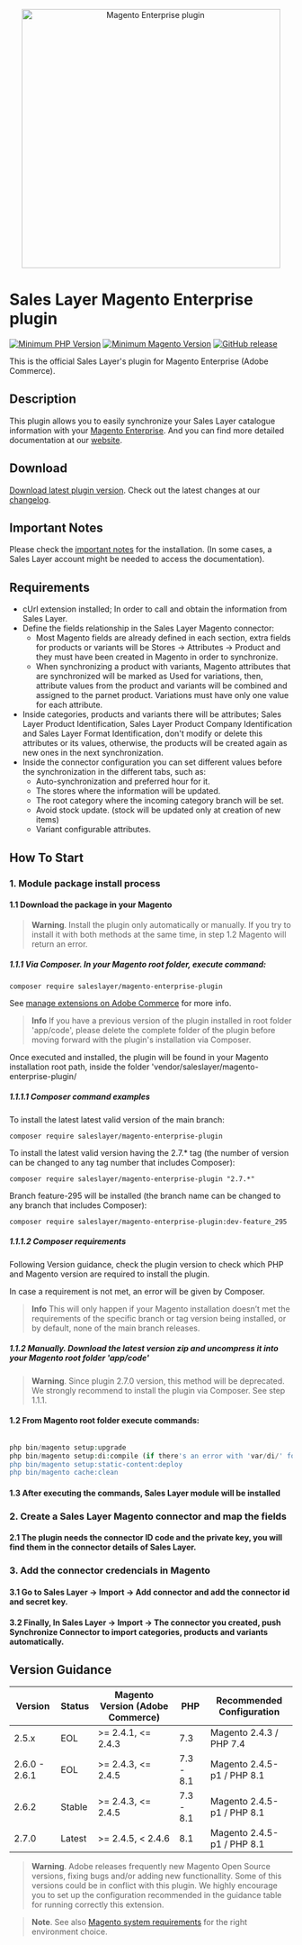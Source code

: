 <a href="https://support.saleslayer.com"><p align="center"><img src="https://saleslayer.com/assets/images/logo.svg" alt="Magento Enterprise plugin" width="460"></p></a>

# Sales Layer Magento Enterprise plugin

[![Minimum PHP Version](https://img.shields.io/badge/php-%3E%3D%207.2-8892BF.svg?style=flat-square)](https://php.net/) [![Minimum Magento Version](https://img.shields.io/badge/Magento-%3E%3D%202.4.1-AA92BF.svg?style=flat-square)](https://experienceleague.adobe.com/docs/commerce-operations/installation-guide/composer.html?lang=en) [![GitHub release](https://img.shields.io/github/v/release/saleslayer/magento-enterprise-plugin)](https://github.com/saleslayer/magento-enterprise-plugin)

This is the official Sales Layer's plugin for Magento Enterprise (Adobe Commerce).

## Description

This plugin allows you to easily synchronize your Sales Layer catalogue information with your [Magento Enterprise]. And you can find more detailed documentation at our [website].

## Download 

[Download latest plugin version][latest-release-download].
Check out the latest changes at our [changelog][changelog-md].

## Important Notes

Please check the [important notes] for the installation. (In some cases, a Sales Layer account might be needed to access the documentation).

## Requirements

* cUrl extension installed; In order to call and obtain the information from Sales Layer.
* Define the fields relationship in the Sales Layer Magento connector:
  * Most Magento fields are already defined in each section, extra fields for products or variants will be Stores -> Attributes -> Product and they must have been created in Magento in order to synchronize.
  * When synchronizing a product with variants, Magento attributes that are synchronized will be marked as Used for variations, then, attribute values from the product and variants will be combined and assigned to the parnet product. Variations must have only one value for each attribute.
* Inside categories, products and variants there will be attributes; Sales Layer Product Identification, Sales Layer Product Company Identification and Sales Layer Format Identification, don't modify or delete this attributes or its values, otherwise, the products will be created again as new ones in the next synchronization.
* Inside the connector configuration you can set different values before the synchronization in the different tabs, such as:
  * Auto-synchronization and preferred hour for it.
  * The stores where the information will be updated.
  * The root category where the incoming category branch will be set.
  * Avoid stock update. (stock will be updated only at creation of new items)
  * Variant configurable attributes.

## How To Start

### 1. Module package install process

#### 1.1 Download the package in your Magento

> **Warning**.
> Install the plugin only automatically or manually. If you try to install it with both methods at the same time, in step 1.2 Magento will return an error.

##### 1.1.1 Via Composer. In your Magento root folder, execute command:
```
composer require saleslayer/magento-enterprise-plugin
```
See [manage extensions on Adobe Commerce][magento-manage-extensions] for more info.

> **Info**
> If you have a previous version of the plugin installed in root folder 'app/code', please delete the complete folder of the plugin before moving forward with the plugin's installation via Composer.

Once executed and installed, the plugin will be found in your Magento installation root path, inside the folder 'vendor/saleslayer/magento-enterprise-plugin/

##### 1.1.1.1 Composer command examples
To install the latest latest valid version of the main branch: 
```
composer require saleslayer/magento-enterprise-plugin
```

To install the latest valid version having the 2.7.* tag (the number of version can be changed to any tag number that includes Composer): 
```
composer require saleslayer/magento-enterprise-plugin "2.7.*" 
```

Branch feature-295 will be installed (the branch name can be changed to any branch that includes Composer):
```
composer require saleslayer/magento-enterprise-plugin:dev-feature_295
```

##### 1.1.1.2 Composer requirements
Following Version guidance, check the plugin version to check which PHP and Magento version are required to install the plugin.

In case a requirement is not met, an error will be given by Composer.

> **Info**
> This will only happen if your Magento installation doesn’t met the requirements of the specific branch or tag version being installed, or by default, none of the main branch releases.
##### 1.1.2 Manually. Download the latest version zip and uncompress it into your Magento root folder 'app/code'

> **Warning**.
> Since plugin 2.7.0 version, this method will be deprecated. We strongly recommend to install the plugin via Composer. See step 1.1.1.

#### 1.2 From Magento root folder execute commands:

```php

php bin/magento setup:upgrade
php bin/magento setup:di:compile (if there's an error with 'var/di/' folder just delete it and execute this command again)
php bin/magento setup:static-content:deploy
php bin/magento cache:clean

```

#### 1.3 After executing the commands, Sales Layer module will be installed

### 2. Create a Sales Layer Magento connector and map the fields

#### 2.1 The plugin needs the connector ID code and the private key, you will find them in the connector details of Sales Layer.

### 3. Add the connector credencials in Magento

#### 3.1 Go to Sales Layer -> Import -> Add connector and add the connector id and secret key.
#### 3.2 Finally, In Sales Layer -> Import -> The connector you created, push Synchronize Connector to import categories, products and variants automatically.

## Version Guidance

| Version       | Status | Magento Version (Adobe Commerce) | PHP       | Recommended Configuration  |
|---------------|--------|----------------------------------|-----------|----------------------------|
| 2.5.x         | EOL    | >= 2.4.1, <= 2.4.3               | 7.3       | Magento 2.4.3    / PHP 7.4 |
| 2.6.0 - 2.6.1 | EOL    | >= 2.4.3, <= 2.4.5               | 7.3 - 8.1 | Magento 2.4.5-p1 / PHP 8.1 |
| 2.6.2         | Stable | >= 2.4.3, <= 2.4.5               | 7.3 - 8.1 | Magento 2.4.5-p1 / PHP 8.1 |
| 2.7.0         | Latest | >= 2.4.5, < 2.4.6                | 8.1       | Magento 2.4.5-p1 / PHP 8.1 |

> **Warning**.
> Adobe releases frequently new Magento Open Source versions, fixing bugs and/or adding new functionallity. Some of this versions could be in conflict with this plugin. We highly encourage you to set up the configuration recommended in the guidance table for running correctly this extension.

> **Note**. 
> See also [Magento system requirements][magento-system-requirements] for the right environment choice.


[Magento Enterprise]: https://business.adobe.com/products/magento/magento-commerce.html
[website]: https://support.saleslayer.com/category/magento
[latest-release-download]: https://github.com/saleslayer/magento-enterprise-plugin/releases/latest/download/magento-enterprise-plugin.zip
[changelog-md]: https://github.com/saleslayer/magento-enterprise-plugin/blob/master/CHANGELOG.md
[important notes]: https://support.saleslayer.com/magento/important-notes-about-magento-connector
[magento-system-requirements]: https://experienceleague.adobe.com/docs/commerce-operations/installation-guide/system-requirements.html
[magento-manage-extensions]: https://experienceleague.adobe.com/docs/commerce-cloud-service/user-guide/configure-store/extensions.html
